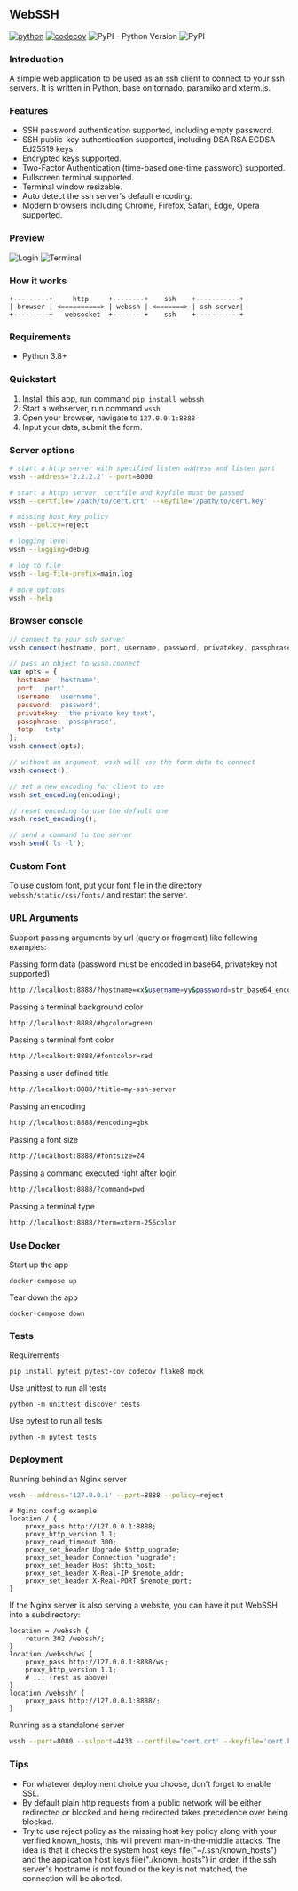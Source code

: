 ## WebSSH

[![python](https://github.com/huashengdun/webssh/actions/workflows/python.yml/badge.svg)](https://github.com/huashengdun/webssh/actions/workflows/python.yml)
[![codecov](https://raw.githubusercontent.com/huashengdun/webssh/coverage-badge/coverage.svg)](https://raw.githubusercontent.com/huashengdun/webssh/coverage-badge/coverage.svg)
![PyPI - Python Version](https://img.shields.io/pypi/pyversions/webssh.svg)
![PyPI](https://img.shields.io/pypi/v/webssh.svg)


### Introduction

A simple web application to be used as an ssh client to connect to your ssh servers. It is written in Python, base on tornado, paramiko and xterm.js.

### Features

* SSH password authentication supported, including empty password.
* SSH public-key authentication supported, including DSA RSA ECDSA Ed25519 keys.
* Encrypted keys supported.
* Two-Factor Authentication (time-based one-time password) supported.
* Fullscreen terminal supported.
* Terminal window resizable.
* Auto detect the ssh server's default encoding.
* Modern browsers including Chrome, Firefox, Safari, Edge, Opera supported.


### Preview

![Login](preview/login.png)
![Terminal](preview/terminal.png)


### How it works
```
+---------+     http     +--------+    ssh    +-----------+
| browser | <==========> | webssh | <=======> | ssh server|
+---------+   websocket  +--------+    ssh    +-----------+
```

### Requirements

* Python 3.8+


### Quickstart

1. Install this app, run command `pip install webssh`
2. Start a webserver, run command `wssh`
3. Open your browser, navigate to `127.0.0.1:8888`
4. Input your data, submit the form.


### Server options

```bash
# start a http server with specified listen address and listen port
wssh --address='2.2.2.2' --port=8000

# start a https server, certfile and keyfile must be passed
wssh --certfile='/path/to/cert.crt' --keyfile='/path/to/cert.key'

# missing host key policy
wssh --policy=reject

# logging level
wssh --logging=debug

# log to file
wssh --log-file-prefix=main.log

# more options
wssh --help
```

### Browser console

```javascript
// connect to your ssh server
wssh.connect(hostname, port, username, password, privatekey, passphrase, totp);

// pass an object to wssh.connect
var opts = {
  hostname: 'hostname',
  port: 'port',
  username: 'username',
  password: 'password',
  privatekey: 'the private key text',
  passphrase: 'passphrase',
  totp: 'totp'
};
wssh.connect(opts);

// without an argument, wssh will use the form data to connect
wssh.connect();

// set a new encoding for client to use
wssh.set_encoding(encoding);

// reset encoding to use the default one
wssh.reset_encoding();

// send a command to the server
wssh.send('ls -l');
```

### Custom Font

To use custom font, put your font file in the directory `webssh/static/css/fonts/` and restart the server.

### URL Arguments

Support passing arguments by url (query or fragment) like following examples:

Passing form data (password must be encoded in base64, privatekey not supported)
```bash
http://localhost:8888/?hostname=xx&username=yy&password=str_base64_encoded
```

Passing a terminal background color
```bash
http://localhost:8888/#bgcolor=green
```

Passing a terminal font color
```bash
http://localhost:8888/#fontcolor=red
```

Passing a user defined title
```bash
http://localhost:8888/?title=my-ssh-server
```

Passing an encoding
```bash
http://localhost:8888/#encoding=gbk
```

Passing a font size
```bash
http://localhost:8888/#fontsize=24
```

Passing a command executed right after login
```bash
http://localhost:8888/?command=pwd
```

Passing a terminal type
```bash
http://localhost:8888/?term=xterm-256color
```

### Use Docker

Start up the app
```
docker-compose up
```

Tear down the app
```
docker-compose down
```

### Tests

Requirements
```
pip install pytest pytest-cov codecov flake8 mock
```

Use unittest to run all tests
```
python -m unittest discover tests
```

Use pytest to run all tests
```
python -m pytest tests
```

### Deployment

Running behind an Nginx server

```bash
wssh --address='127.0.0.1' --port=8888 --policy=reject
```
```nginx
# Nginx config example
location / {
    proxy_pass http://127.0.0.1:8888;
    proxy_http_version 1.1;
    proxy_read_timeout 300;
    proxy_set_header Upgrade $http_upgrade;
    proxy_set_header Connection "upgrade";
    proxy_set_header Host $http_host;
    proxy_set_header X-Real-IP $remote_addr;
    proxy_set_header X-Real-PORT $remote_port;
}
```

If the Nginx server is also serving a website,
you can have it put WebSSH into a subdirectory:

```nginx
location = /webssh {
    return 302 /webssh/;
}
location /webssh/ws {
    proxy_pass http://127.0.0.1:8888/ws;
    proxy_http_version 1.1;
    # ... (rest as above)
}
location /webssh/ {
    proxy_pass http://127.0.0.1:8888/;
}
```

Running as a standalone server
```bash
wssh --port=8080 --sslport=4433 --certfile='cert.crt' --keyfile='cert.key' --xheaders=False --policy=reject
```


### Tips

* For whatever deployment choice you choose, don't forget to enable SSL.
* By default plain http requests from a public network will be either redirected or blocked and being redirected takes precedence over being blocked.
* Try to use reject policy as the missing host key policy along with your verified known_hosts, this will prevent man-in-the-middle attacks. The idea is that it checks the system host keys file("~/.ssh/known_hosts") and the application host keys file("./known_hosts") in order, if the ssh server's hostname is not found or the key is not matched, the connection will be aborted.
